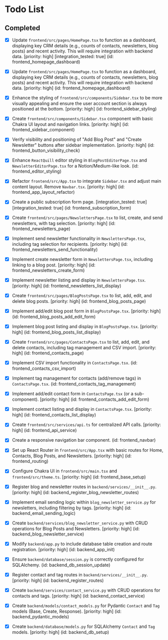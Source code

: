 # Todo List

## Completed

- [x] Update `frontend/src/pages/HomePage.tsx` to function as a dashboard, displaying key CRM details (e.g., counts of contacts, newsletters, blog posts) and recent activity. This will require integration with backend data. [priority: high] [integration_tested: true] (id: frontend_homepage_dashboard)
- [x] Update `frontend/src/pages/HomePage.tsx` to function as a dashboard, displaying key CRM details (e.g., counts of contacts, newsletters, blog posts) and recent activity. This will require integration with backend data. [priority: high] (id: frontend_homepage_dashboard)
- [x] Enhance the styling of `frontend/src/components/Sidebar.tsx` to be more visually appealing and ensure the user account section is always positioned at the bottom. [priority: high] (id: frontend_sidebar_styling)
- [x] Create `frontend/src/components/Sidebar.tsx` component with basic Chakra UI layout and navigation links. [priority: high] (id: frontend_sidebar_component)
- [x] Verify visibility and positioning of "Add Blog Post" and "Create Newsletter" buttons after sidebar implementation. [priority: high] (id: frontend_button_visibility_check)
- [x] Enhance `ReactQuill` editor styling in `BlogPostEditorPage.tsx` and `NewsletterEditorPage.tsx` for a Notion/Medium-like look. (id: frontend_editor_styling)
- [x] Refactor `frontend/src/App.tsx` to integrate `Sidebar.tsx` and adjust main content layout. Remove `Navbar.tsx`. [priority: high] (id: frontend_app_layout_refactor)
- [x] Create a public subscription form page. [integration_tested: true] [integration_tested: true] (id: frontend_subscription_form)
- [x] Create `frontend/src/pages/NewslettersPage.tsx` to list, create, and send newsletters, with tag selection. [priority: high] (id: frontend_newsletters_page)
- [x] Implement send newsletter functionality in `NewslettersPage.tsx`, including tag selection for recipients. [priority: high] (id: frontend_newsletters_send_functionality)
- [x] Implement create newsletter form in `NewslettersPage.tsx`, including linking to a blog post. [priority: high] (id: frontend_newsletters_create_form)
- [x] Implement newsletter listing and display in `NewslettersPage.tsx`. [priority: high] (id: frontend_newsletters_list_display)
- [x] Create `frontend/src/pages/BlogPostsPage.tsx` to list, add, edit, and delete blog posts. [priority: high] (id: frontend_blog_posts_page)
- [x] Implement add/edit blog post form in `BlogPostsPage.tsx`. [priority: high] (id: frontend_blog_posts_add_edit_form)
- [x] Implement blog post listing and display in `BlogPostsPage.tsx`. [priority: high] (id: frontend_blog_posts_list_display)
- [x] Create `frontend/src/pages/ContactsPage.tsx` to list, add, edit, and delete contacts, including tag management and CSV import. [priority: high] (id: frontend_contacts_page)
- [x] Implement CSV import functionality in `ContactsPage.tsx`. (id: frontend_contacts_csv_import)
- [x] Implement tag management for contacts (add/remove tags) in `ContactsPage.tsx`. (id: frontend_contacts_tag_management)
- [x] Implement add/edit contact form in `ContactsPage.tsx` (or a sub-component). [priority: high] (id: frontend_contacts_add_edit_form)
- [x] Implement contact listing and display in `ContactsPage.tsx`. [priority: high] (id: frontend_contacts_list_display)
- [x] Create `frontend/src/services/api.ts` for centralized API calls. [priority: high] (id: frontend_api_service)
- [x] Create a responsive navigation bar component. (id: frontend_navbar)
- [x] Set up React Router in `frontend/src/App.tsx` with basic routes for Home, Contacts, Blog Posts, and Newsletters. [priority: high] (id: frontend_routing)
- [x] Configure Chakra UI in `frontend/src/main.tsx` and `frontend/src/theme.ts`. [priority: high] (id: frontend_base_setup)
- [x] Register blog and newsletter routes in `backend/services/__init__.py`. [priority: high] (id: backend_register_blog_newsletter_routes)
- [x] Implement email sending logic within `blog_newsletter_service.py` for newsletters, including filtering by tags. [priority: high] (id: backend_email_sending_logic)
- [x] Create `backend/services/blog_newsletter_service.py` with CRUD operations for Blog Posts and Newsletters. [priority: high] (id: backend_blog_newsletter_service)
- [x] Modify `backend/app.py` to include database table creation and route registration. [priority: high] (id: backend_app_init)
- [x] Ensure `backend/database/session.py` is correctly configured for SQLAlchemy. (id: backend_db_session_update)
- [x] Register contact and tag routes in `backend/services/__init__.py`. [priority: high] (id: backend_register_routes)
- [x] Create `backend/services/contact_service.py` with CRUD operations for contacts and tags. [priority: high] (id: backend_contact_service)
- [x] Create `backend/models/contact_models.py` for Pydantic `Contact` and `Tag` models (Base, Create, Response). [priority: high] (id: backend_pydantic_models)
- [x] Create `backend/database/models.py` for SQLAlchemy `Contact` and `Tag` models. [priority: high] (id: backend_db_setup)

